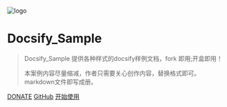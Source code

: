<!-- _coverpage.md -->

![logo](https://avatars.githubusercontent.com/u/120550368?s=200&v=1)

# Docsify_Sample

> Docsify_Sample 提供各种样式的docsify样例文档，fork 即用;开盒即用！
> 
> 本案例内容尽量缩减，作者只需要关心创作内容，替换格式即可。markdown文件即写成册。

[DONATE](donate/README.md)
[GitHub](https://github.com/boxtrade/docsify_sample)
[开始使用](/README.md)
